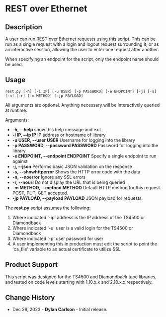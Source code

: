 


<!-- Name of the example script -->
# REST over Ethernet

<!-- Description of what the example script does -->
## Description

A user can run REST over Ethernet requests using this script.
This can be run as a single request with a login and logout request surrounding it, or as an interactive session, allowing the user to enter one request after another.

When specifying an endpoint for the script, only the endpoint name should be used.

<!-- Description of how to use the script -->
## Usage

```
rest.py [-h] [-i IP] [-u USER] [-p PASSWORD] [-e ENDPOINT] [-j] [-s] [-n] [-r] [-m METHOD] [-jp PAYLOAD]
```

All arguments are optional. Anything necessary will be interactively queried at runtime.

Arguments:

  * **-h, --help**                        show this help message and exit
  * **-i IP, --ip IP**                    IP address or hostname of library
  * **-u USER, --user USER**              Username for logging into the library
  * **-p PASSWORD, --password PASSWORD**  Password for logging into the library
  * **-e ENDPOINT, --endpoint ENDPOINT**  Specify a single endpoint to run against
  * **-j, --json**                        Performs basic JSON validation on the response
  * **-s, --showhttperror**               Shows the HTTP error code with the data
  * **-n, --noerror**                     Ignore any SSL errors
  * **-r, --nourl**                       Do not display the URL that is being queried
  * **-m METHOD, --method METHOD**        Default HTTP method for this request. POST, PUT, GET accepted.
  * **-jp PAYLOAD, --payload PAYLOAD**    JSON payload for requests.

The **rest.py** script assumes the following:

  1. Where indicated '-ip' address is the IP address of the TS4500 or Diamondback
  2. Where indicated '-u' user is a valid login for the TS4500 or Diamondback
  3. Where indicated '-p' user password for user
  4. A user implementing this in production must edit the script to point the 'ca_file' variable to an actual certificate to utilize SSL


<!-- Show product support information here -->
## Product Support

This script was designed for the TS4500 and Diamondback tape libraries, and tested on code levels starting with 1.10.x.x and 2.10.x.x respectively.

<!-- Change history includes data and one line saying what changed -->
## Change History

  * Dec 28, 2023 - **Dylan Carlson** - Initial release.


